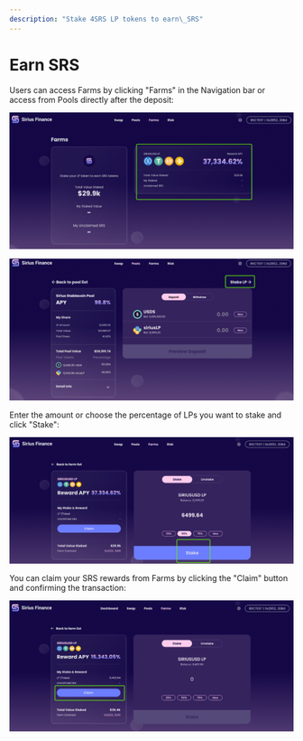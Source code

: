 ```yaml
---
description: "Stake 4SRS LP tokens to earn\_SRS"
---
```


# Earn SRS

Users can access Farms by clicking "Farms" in the Navigation bar or access from Pools directly after the deposit:

![](<../.gitbook/assets/image (11).png>)

![](<../.gitbook/assets/image (12).png>)

Enter the amount or choose the percentage of LPs you want to stake and click "Stake":

![](<../.gitbook/assets/image (24).png>)

You can claim your SRS rewards from Farms by clicking the "Claim" button and confirming the transaction:

![](<../.gitbook/assets/image (1).png>)

